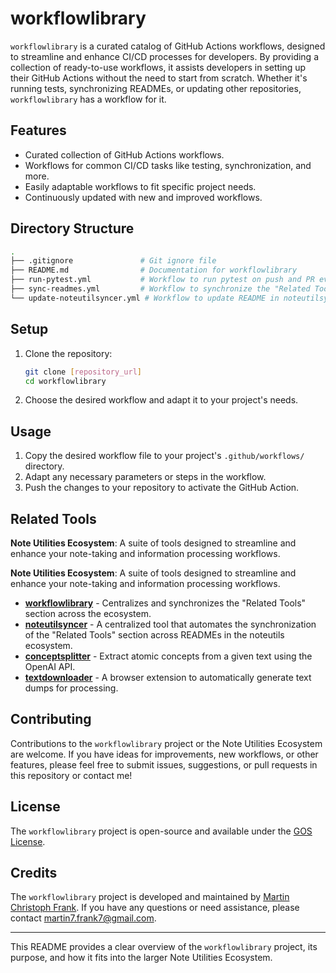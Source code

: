 # workflowlibrary

`workflowlibrary` is a curated catalog of GitHub Actions workflows, designed to streamline and enhance CI/CD processes for developers. By providing a collection of ready-to-use workflows, it assists developers in setting up their GitHub Actions without the need to start from scratch. Whether it's running tests, synchronizing READMEs, or updating other repositories, `workflowlibrary` has a workflow for it.

## Features

- Curated collection of GitHub Actions workflows.
- Workflows for common CI/CD tasks like testing, synchronization, and more.
- Easily adaptable workflows to fit specific project needs.
- Continuously updated with new and improved workflows.

## Directory Structure

```bash
.
├── .gitignore               # Git ignore file
├── README.md                # Documentation for workflowlibrary
├── run-pytest.yml           # Workflow to run pytest on push and PR events
├── sync-readmes.yml         # Workflow to synchronize the "Related Tools" section in READMEs
└── update-noteutilsyncer.yml # Workflow to update README in noteutilsyncer repository
```

## Setup

1. Clone the repository:

    ```bash
    git clone [repository_url]
    cd workflowlibrary
    ```

2. Choose the desired workflow and adapt it to your project's needs.

## Usage

1. Copy the desired workflow file to your project's `.github/workflows/` directory.
2. Adapt any necessary parameters or steps in the workflow.
3. Push the changes to your repository to activate the GitHub Action.

## Related Tools

**Note Utilities Ecosystem**: A suite of tools designed to streamline and enhance your note-taking and information processing workflows.

<!--START_TOKEN-->
**Note Utilities Ecosystem**: A suite of tools designed to streamline and enhance your note-taking and information processing workflows.

- **[workflowlibrary](https://github.com/m-c-frank/workflowlibrary)** - Centralizes and synchronizes the "Related Tools" section across the ecosystem.
- **[noteutilsyncer](https://github.com/m-c-frank/noteutilsyncer)** - A centralized tool that automates the synchronization of the "Related Tools" section across READMEs in the noteutils ecosystem.
- **[conceptsplitter](https://github.com/m-c-frank/conceptsplitter)** - Extract atomic concepts from a given text using the OpenAI API.
- **[textdownloader](https://github.com/m-c-frank/textdownloader)** - A browser extension to automatically generate text dumps for processing.
<!--END_TOKEN-->

## Contributing

Contributions to the `workflowlibrary` project or the Note Utilities Ecosystem are welcome. If you have ideas for improvements, new workflows, or other features, please feel free to submit issues, suggestions, or pull requests in this repository or contact me!

## License

The `workflowlibrary` project is open-source and available under the [GOS License](LICENSE.md).

## Credits

The `workflowlibrary` project is developed and maintained by [Martin Christoph Frank](https://github.com/m-c-frank). If you have any questions or need assistance, please contact [martin7.frank7@gmail.com](martin7.frank7@gmail.com).

---

This README provides a clear overview of the `workflowlibrary` project, its purpose, and how it fits into the larger Note Utilities Ecosystem.
